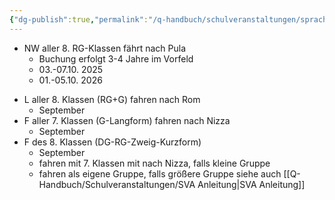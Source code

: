 ```yaml
---
{"dg-publish":true,"permalink":"/q-handbuch/schulveranstaltungen/sprachreisen/"}
---
```


* NW aller 8. RG-Klassen fährt nach Pula
	* Buchung erfolgt 3-4 Jahre im Vorfeld
	* 03.-07.10. 2025
	- 01.-05.10. 2026
- L aller 8. Klassen (RG+G) fahren nach Rom
	- September
- F aller 7. Klassen (G-Langform) fahren nach Nizza
	- September
- F des 8. Klassen (DG-RG-Zweig-Kurzform)
	- September
	- fahren mit 7. Klassen mit nach Nizza, falls kleine Gruppe
	- fahren als eigene Gruppe, falls größere Gruppe
siehe auch [[Q-Handbuch/Schulveranstaltungen/SVA Anleitung\|SVA Anleitung]]